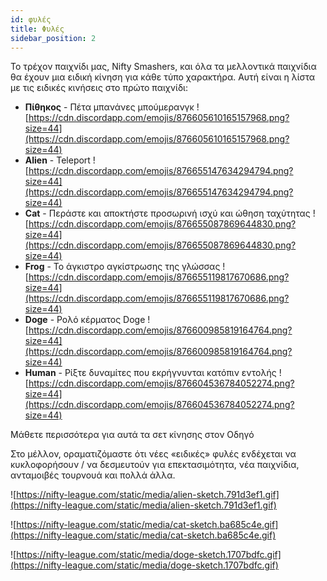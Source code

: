 ```yaml
---
id: φυλές
title: Φυλές
sidebar_position: 2
---
```


Το τρέχον παιχνίδι μας, Nifty Smashers, και όλα τα μελλοντικά παιχνίδια θα έχουν μια ειδική κίνηση για κάθε τύπο χαρακτήρα. Αυτή είναι η λίστα με τις ειδικές κινήσεις στο πρώτο παιχνίδι:

- **Πίθηκος** - Πέτα μπανάνες μπούμερανγκ ![https://cdn.discordapp.com/emojis/876605610165157968.png?size=44](https://cdn.discordapp.com/emojis/876605610165157968.png?size=44)
- **Alien** - Teleport ![https://cdn.discordapp.com/emojis/876655147634294794.png?size=44](https://cdn.discordapp.com/emojis/876655147634294794.png?size=44)
- **Cat** - Περάστε και αποκτήστε προσωρινή ισχύ και ώθηση ταχύτητας ![https://cdn.discordapp.com/emojis/876655087869644830.png?size=44](https://cdn.discordapp.com/emojis/876655087869644830.png?size=44)
- **Frog** - Το άγκιστρο αγκίστρωσης της γλώσσας ![https://cdn.discordapp.com/emojis/876655119817670686.png?size=44](https://cdn.discordapp.com/emojis/876655119817670686.png?size=44)
- **Doge** - Ρολό κέρματος Doge ![https://cdn.discordapp.com/emojis/876600985819164764.png?size=44](https://cdn.discordapp.com/emojis/876600985819164764.png?size=44)
- **Human** - Ρίξτε δυναμίτες που εκρήγνυνται κατόπιν εντολής ![https://cdn.discordapp.com/emojis/876604536784052274.png?size=44](https://cdn.discordapp.com/emojis/876604536784052274.png?size=44)

Μάθετε περισσότερα για αυτά τα σετ κίνησης στον Οδηγό [](/guides/nifty-smashers/tribes)

Στο μέλλον, οραματιζόμαστε ότι νέες «ειδικές» φυλές ενδέχεται να κυκλοφορήσουν / να δεσμευτούν για επεκτασιμότητα, νέα παιχνίδια, ανταμοιβές τουρνουά και πολλά άλλα.

![https://nifty-league.com/static/media/alien-sketch.791d3ef1.gif](https://nifty-league.com/static/media/alien-sketch.791d3ef1.gif)

![https://nifty-league.com/static/media/cat-sketch.ba685c4e.gif](https://nifty-league.com/static/media/cat-sketch.ba685c4e.gif)

![https://nifty-league.com/static/media/doge-sketch.1707bdfc.gif](https://nifty-league.com/static/media/doge-sketch.1707bdfc.gif)
